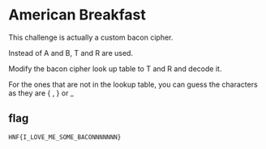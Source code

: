 # American Breakfast

This challenge is actually a custom bacon cipher. 

Instead of A and B, T and R are used.

Modify the bacon cipher look up table to T and R and decode it. 

For the ones that are not in the lookup table, you can guess the characters as they are { , } or _

## flag

`HNF{I_LOVE_ME_SOME_BACONNNNNNN}`

